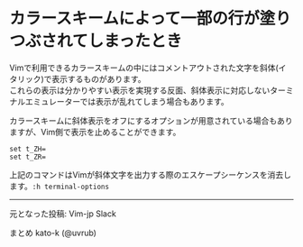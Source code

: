 # カラースキームによって一部の行が塗りつぶされてしまったとき

Vimで利用できるカラースキームの中にはコメントアウトされた文字を斜体(イタリック)で表示するものがあります。  
これらの表示は分かりやすい表示を実現する反面、斜体表示に対応しないターミナルエミュレーターでは表示が乱れてしまう場合もあります。  

カラースキームに斜体表示をオフにするオプションが用意されている場合もありますが、Vim側で表示を止めることができます。  

```vim
set t_ZH=
set t_ZR=
```

上記のコマンドはVimが斜体文字を出力する際のエスケープシーケンスを消去します。`:h terminal-options`

-------------------------------------------------------------------------------
元となった投稿: Vim-jp Slack

まとめ kato-k (@uvrub)
